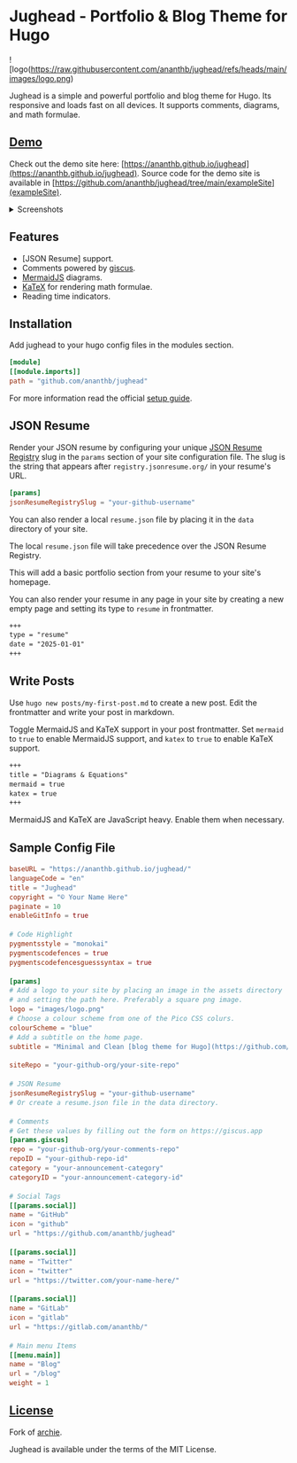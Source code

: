 # Jughead - Portfolio & Blog Theme for Hugo

![logo(https://raw.githubusercontent.com/ananthb/jughead/refs/heads/main/images/logo.png)

Jughead is a simple and powerful portfolio and blog theme for Hugo.
Its responsive and loads fast on all devices.
It supports comments, diagrams, and math formulae.

## [Demo](https://ananthb.github.io/jughead)

Check out the demo site here: [https://ananthb.github.io/jughead](https://ananthb.github.io/jughead).
Source code for the demo site is available in [https://github.com/ananthb/jughead/tree/main/exampleSite](exampleSite).

<details>

<summary>Screenshots</summary>

![Home](https://raw.githubusercontent.com/ananthb/jughead/main/images/screenshot.png)
![Home Dark](https://raw.githubusercontent.com/ananthb/jughead/main/images/screenshot-dark.png)
![Typography](https://raw.githubusercontent.com/ananthb/jughead/main/images/typography.png)
![Typography Dark](https://raw.githubusercontent.com/ananthb/jughead/main/images/typography-dark.png)
![Mobile](https://raw.githubusercontent.com/ananthb/jughead/main/images/mobile.png)
![Mobile Dark](https://raw.githubusercontent.com/ananthb/jughead/main/images/mobile-dark.png)

</details>

## Features

- [JSON Resume] support.
- Comments powered by [giscus](https://giscus.app).
- [MermaidJS](https://mermaid.js.org) diagrams.
- [KaTeX](https://katex.org) for rendering math formulae.
- Reading time indicators.

## Installation

Add jughead to your hugo config files in the modules section.

```toml
[module]
[[module.imports]]
path = "github.com/ananthb/jughead"
```

For more information read the official [setup guide](https://gohugo.io/installation).

## JSON Resume

Render your JSON resume by configuring your unique
[JSON Resume Registry](https://registry.jsonresume.org) slug in the
`params` section of your site configuration file.
The slug is the string that appears after `registry.jsonresume.org/` in your
resume's URL.

```toml
[params]
jsonResumeRegistrySlug = "your-github-username"
```


You can also render a local `resume.json` file by placing it in the
`data` directory of your site.

The local `resume.json` file will take precedence over the JSON Resume Registry.

This will add a basic portfolio section from your resume to your site's
homepage.

You can also render your resume in any page in your site
by creating a new empty page and setting its type to `resume` in frontmatter.

```markdown
+++
type = "resume"
date = "2025-01-01"
+++
```

## Write Posts

Use `hugo new posts/my-first-post.md` to create a new post.
Edit the frontmatter and write your post in markdown.

Toggle MermaidJS and KaTeX support in your post frontmatter.
Set `mermaid` to `true` to enable MermaidJS support,
and `katex` to `true` to enable KaTeX support.

```markdown
+++
title = "Diagrams & Equations"
mermaid = true
katex = true
+++
```

MermaidJS and KaTeX are JavaScript heavy.
Enable them when necessary.

## Sample Config File

```toml
baseURL = "https://ananthb.github.io/jughead/"
languageCode = "en"
title = "Jughead"
copyright = "© Your Name Here"
paginate = 10
enableGitInfo = true

# Code Highlight
pygmentsstyle = "monokai"
pygmentscodefences = true
pygmentscodefencesguesssyntax = true

[params]
# Add a logo to your site by placing an image in the assets directory
# and setting the path here. Preferably a square png image.
logo = "images/logo.png"
# Choose a colour scheme from one of the Pico CSS colurs.
colourScheme = "blue"
# Add a subtitle on the home page.
subtitle = "Minimal and Clean [blog theme for Hugo](https://github.com/ananthb/jughead)"

siteRepo = "your-github-org/your-site-repo"

# JSON Resume
jsonResumeRegistrySlug = "your-github-username"
# Or create a resume.json file in the data directory.

# Comments
# Get these values by filling out the form on https://giscus.app
[params.giscus]
repo = "your-github-org/your-comments-repo"
repoID = "your-github-repo-id"
category = "your-announcement-category"
categoryID = "your-announcement-category-id"

# Social Tags
[[params.social]]
name = "GitHub"
icon = "github"
url = "https://github.com/ananthb/jughead"

[[params.social]]
name = "Twitter"
icon = "twitter"
url = "https://twitter.com/your-name-here/"

[[params.social]]
name = "GitLab"
icon = "gitlab"
url = "https://gitlab.com/ananthb/"

# Main menu Items
[[menu.main]]
name = "Blog"
url = "/blog"
weight = 1
```

## [License](LICENSE)

Fork of [archie](https://github.com/athul/archie).

Jughead is available under the terms of the MIT License.
